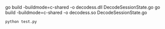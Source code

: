 go build -buildmode=c-shared  -o decodess.dll DecodeSessionState.go
go build -buildmode=c-shared  -o decodess.so DecodeSessionState.go

```
python test.py
```